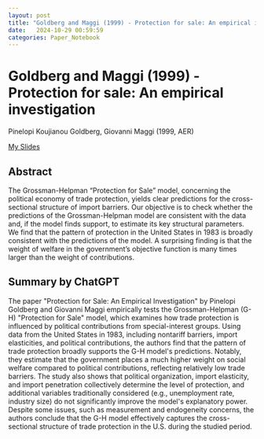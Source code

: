 ```yaml
---
layout: post
title: "Goldberg and Maggi (1999) - Protection for sale: An empirical investigation"
date:   2024-10-29 00:59:59
categories: Paper_Notebook
---
```


# Goldberg and Maggi (1999) - Protection for sale: An empirical investigation

Pinelopi Koujianou Goldberg, Giovanni Maggi (1999, AER)

[My Slides]({{site.baseurl}}/assets/slides/Protection_for_sale__An_empirical_investigation.pdf)

## Abstract

The Grossman-Helpman “Protection for Sale” model, concerning the political economy of trade protection, yields clear predictions for the cross-sectional structure of import barriers. Our objective is to check whether the predictions of the Grossman-Helpman model are consistent with the data and, if the model finds support, to estimate its key structural parameters. We find that the pattern of protection in the United States in 1983 is broadly consistent with the predictions of the model. A surprising finding is that the weight of welfare in the government’s objective function is many times larger than the weight of contributions.

## Summary by ChatGPT

The paper "Protection for Sale: An Empirical Investigation" by Pinelopi Goldberg and Giovanni Maggi empirically tests the Grossman-Helpman (G-H) "Protection for Sale" model, which examines how trade protection is influenced by political contributions from special-interest groups. Using data from the United States in 1983, including nontariff barriers, import elasticities, and political contributions, the authors find that the pattern of trade protection broadly supports the G-H model's predictions. Notably, they estimate that the government places a much higher weight on social welfare compared to political contributions, reflecting relatively low trade barriers. The study also shows that political organization, import elasticity, and import penetration collectively determine the level of protection, and additional variables traditionally considered (e.g., unemployment rate, industry size) do not significantly improve the model's explanatory power. Despite some issues, such as measurement and endogeneity concerns, the authors conclude that the G-H model effectively captures the cross-sectional structure of trade protection in the U.S. during the studied period.
